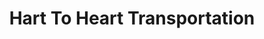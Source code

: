 ---
title: "Hart To Heart Transportation"
url: /forest-hill/hart-to-heart-transportation/
shop: medical supply
---